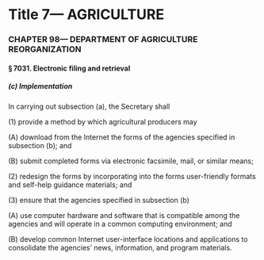 
# Title 7— AGRICULTURE
### CHAPTER 98— DEPARTMENT OF AGRICULTURE REORGANIZATION
#### § 7031. Electronic filing and retrieval
##### (c) Implementation

In carrying out subsection (a), the Secretary shall

(1) provide a method by which agricultural producers may

(A) download from the Internet the forms of the agencies specified in subsection (b); and

(B) submit completed forms via electronic facsimile, mail, or similar means;

(2) redesign the forms by incorporating into the forms user-friendly formats and self-help guidance materials; and

(3) ensure that the agencies specified in subsection (b)

(A) use computer hardware and software that is compatible among the agencies and will operate in a common computing environment; and

(B) develop common Internet user-interface locations and applications to consolidate the agencies’ news, information, and program materials.
